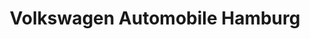 ---
title: "Volkswagen Automobile Hamburg"
url: /hamburg/volkswagen-automobile-hamburg-grossmoorbogen/
shop: Autohaus
---